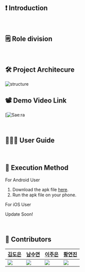 

<br/>

## ❗️  Introduction


<br/>

## 🗒 Role division


<br/>

## 🛠 Project Architecure

![structure](https://user-images.githubusercontent.com/61380136/228789413-032bc738-8622-4970-944b-4fd2e4136d29.png)

## 📽  Demo Video Link

 [![Sae:ra]()
 
 <br/>

## 👩🏼‍💻  User Guide


<br/>

## 📲  Execution Method

  For Android User

1. Download the apk file [here](https://drive.google.com/drive/folders/1pTw9cPq0jb-7RgfSGqDXDVFwQBo_PyRj?usp=sharing).
2. Run the apk file on your phone.

 For iOS User
 
Update Soon!


<br/>

## 👥  Contributors

|[김도은](https://github.com/whaeundo25)|[남수연](https://github.com/mori8)|[이주은](https://github.com/lizuAg)|[황연진](https://github.com/yeoncheong)|
|---|---|---|---|
|<img src="https://github.com/whaeundo25.png">|<img src="https://github.com/mori8.png">|<img src="https://github.com/lizuAg.png">|<img src="https://github.com/yeoncheong.png">|
